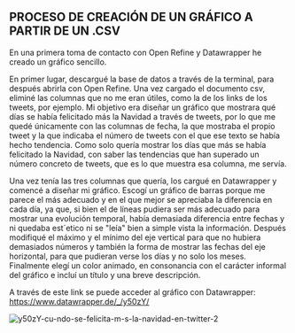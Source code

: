 ## PROCESO DE CREACIÓN DE UN GRÁFICO A PARTIR DE UN .CSV
En una primera toma de contacto con Open Refine y Datawrapper he creado un gráfico sencillo. 

En primer lugar, descargué la base de datos a través de la terminal, para después abrirla con Open Refine. Una vez cargado el documento csv, eliminé las columnas que no me eran útiles, como la de los links de los tweets, por ejemplo. Mi objetivo era diseñar un gráfico que mostrara qué días se había felicitado más la Navidad a través de tweets, por lo que me quedé únicamente con las columnas de fecha, la que mostraba el propio tweet y la que indicaba el número de tweets con el que ese texto se había hecho tendencia. Como solo quería mostrar los días que más se había felicitado la Navidad, con saber las tendencias que han superado un número concreto de tweets, que es lo que muestra esa columna, me servía. 

Una vez tenía las tres columnas que quería, los cargué en Datawrapper y comencé a diseñar mi gráfico. Escogí un gráfico de barras porque me parece el más adecuado y en el que mejor se apreciaba la diferencia en cada día, ya que, si bien el de líneas pudiera ser más adecuado para mostrar una evolución temporal, había demasiada diferencia entre fechas y ni quedaba est´etico ni se "leía" bien a simple vista la información. Después modifiqué el máximo y el mínimo del eje vertical para que no hubiera demasiados números y también la forma de mostrar las fechas del eje horizontal, para que pudieran verse los días y no solo los meses. Finalmente elegí un color animado, en consonancia con el carácter informal del gráfico e incluí un título y una breve descripción.

A través de este link se puede acceder al gráfico con Datawrapper: https://www.datawrapper.de/_/y50zY/


![y50zY-cu-ndo-se-felicita-m-s-la-navidad-en-twitter-2](https://user-images.githubusercontent.com/90327355/143084481-b4943558-e3b6-4ecf-be2e-f7e3a7a973cf.png)

